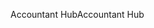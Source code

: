 <span data-ttu-id="1fead-101">Accountant Hub</span><span class="sxs-lookup"><span data-stu-id="1fead-101">Accountant Hub</span></span>
